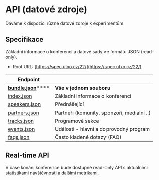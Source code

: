 # API (datové zdroje)

Dáváme k dispozici různé datové zdroje k experimentům.

## Specifikace

Základní informace o konferenci a datové sady ve formátu JSON (read-only).

* Root URL: [https://spec.utxo.cz/22/](https://spec.utxo.cz/22/)

| Endpoint                                                   |                                            |
| ---------------------------------------------------------- | ------------------------------------------ |
| [**bundle.json**](https://spec.utxo.cz/22/bundle.json)**** | **Vše v jednom souboru**                   |
| [index.json](https://spec.utxo.cz/22/index.json)           | Základní informace o konferenci            |
| [speakers.json](https://spec.utxo.cz/22/speakers.json)     | Přednášející                               |
| [partners.json](https://spec.utxo.cz/22/partners.json)     | Partneři (komunity, sponzoři, mediální ..) |
| [tracks.json](https://spec.utxo.cz/22/tracks.json)         | Programové sekce                           |
| [events.json](https://spec.utxo.cz/22/events.json)         | Události - hlavní a doprovodný program     |
| [faqs.json](https://spec.utxo.cz/22/faqs.json)             | Často kladené dotazy (FAQ)                 |

## Real-time API

V čase konání konference bude dostupné read-only API s aktuálními statistikami návštěvnosti a dalšími metrikami.
